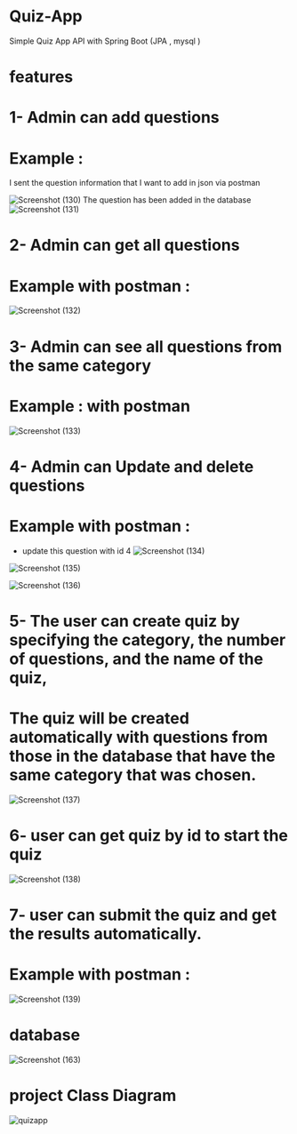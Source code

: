 # Quiz-App
Simple Quiz App API with Spring Boot (JPA , mysql )

# features

# 1- Admin can add questions
# Example : 
I sent the question information that I want to add in json via postman

![Screenshot (130)](https://github.com/Sameh1Tarek/Quiz-App/assets/108232157/d9c135f7-eb4e-4d56-905f-28db7d4ec45a)
The question has been added in the database 
![Screenshot (131)](https://github.com/Sameh1Tarek/Quiz-App/assets/108232157/65c19ba9-10a4-4ce5-a907-b5113fe63f87)

# 2- Admin can get all questions
# Example with postman :
![Screenshot (132)](https://github.com/Sameh1Tarek/Quiz-App/assets/108232157/94066b90-ecd0-481a-8bec-d6ed108096a2)

# 3- Admin can see all questions from the same category
# Example : with postman
![Screenshot (133)](https://github.com/Sameh1Tarek/Quiz-App/assets/108232157/e7655285-db52-4d7e-9062-f0df05024b48)

# 4- Admin can Update and delete questions
# Example with postman :
- update this question with id 4 
![Screenshot (134)](https://github.com/Sameh1Tarek/Quiz-App/assets/108232157/c750d7c1-4721-4483-8592-0648bac0373f)

![Screenshot (135)](https://github.com/Sameh1Tarek/Quiz-App/assets/108232157/ad1e4764-5112-4214-878a-b45c833708e3)

![Screenshot (136)](https://github.com/Sameh1Tarek/Quiz-App/assets/108232157/7f36f5ea-f91d-4104-af75-83ff9e048996)

# 5- The user can create quiz by specifying the category, the number of questions, and the name of the quiz,
# The quiz will be created automatically with questions from those in the database that have the same category that was chosen.

![Screenshot (137)](https://github.com/Sameh1Tarek/Quiz-App/assets/108232157/3eb11ea2-d9c9-407d-b9c1-7b5e4250108b)

# 6- user can get quiz by id to start the quiz

![Screenshot (138)](https://github.com/Sameh1Tarek/Quiz-App/assets/108232157/c4280956-fec6-4740-96cc-34800a6baa87)

# 7- user can submit the quiz and get the results automatically.
# Example with postman :
![Screenshot (139)](https://github.com/Sameh1Tarek/Quiz-App/assets/108232157/763a50d7-f953-4354-af8d-743f9d78811e)

# database 
![Screenshot (163)](https://github.com/Sameh1Tarek/Quiz-App/assets/108232157/b769be35-53fc-48a0-9452-092599109da2)

# project Class Diagram

![quizapp](https://github.com/Sameh1Tarek/Quiz-App/assets/108232157/134b3c7a-4ecc-49d0-9674-a91973c3d20d)





